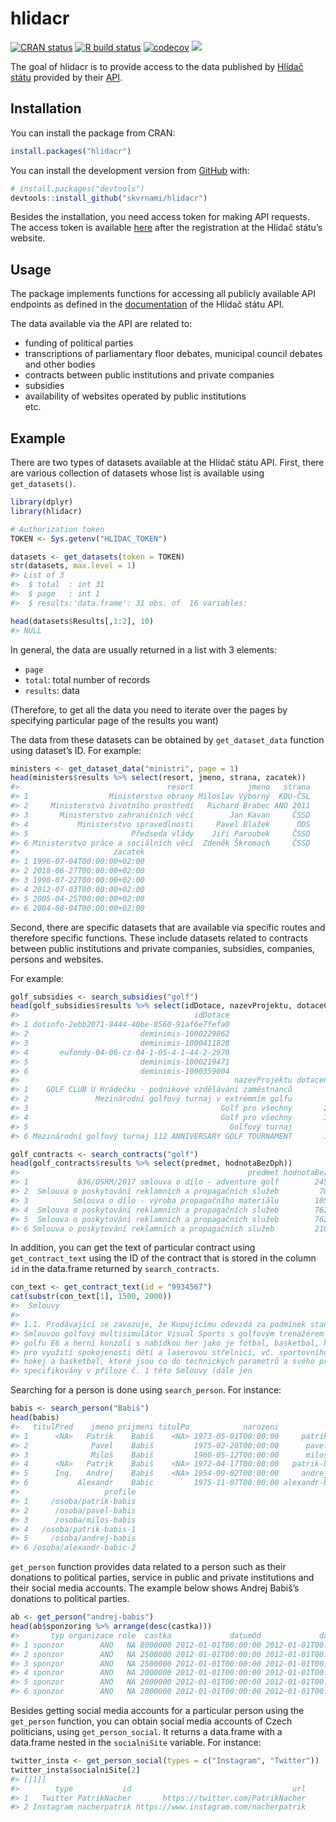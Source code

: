 
<!-- README.md is generated from README.Rmd. Please edit that file -->

# hlidacr

<!-- badges: start -->

[![CRAN
status](https://www.r-pkg.org/badges/version/hlidacr)](https://CRAN.R-project.org/package=hlidacr)
[![R build
status](https://github.com/skvrnami/hlidacr/workflows/R-CMD-check/badge.svg)](https://github.com/skvrnami/hlidacr/actions)
[![codecov](https://codecov.io/gh/skvrnami/hlidacr/branch/main/graph/badge.svg?token=FWP73F1DOL)](https://codecov.io/gh/skvrnami/hlidacr)
[![](https://cranlogs.r-pkg.org/badges/hlidacr)](https://CRAN.R-project.org/package=hlidacr)
<!-- badges: end -->

The goal of hlidacr is to provide access to the data published by
[Hlídač státu](https://www.hlidacstatu.cz/) provided by their
[API](https://www.hlidacstatu.cz/api/v2/swagger/index).

## Installation

You can install the package from CRAN:

``` r
install.packages("hlidacr")
```

You can install the development version from
[GitHub](https://github.com/) with:

``` r
# install.packages("devtools")
devtools::install_github("skvrnami/hlidacr")
```

Besides the installation, you need access token for making API requests.
The access token is available
[here](https://www.hlidacstatu.cz/api/v1/Index) after the registration
at the Hlídač státu’s website.

## Usage

The package implements functions for accessing all publicly available
API endpoints as defined in the
[documentation](https://www.hlidacstatu.cz/api/v2/swagger/index) of the
Hlídač státu API.

The data available via the API are related to:

-   funding of political parties  
-   transcriptions of parliamentary floor debates, municipal council
    debates and other bodies  
-   contracts between public institutions and private companies  
-   subsidies  
-   availability of websites operated by public institutions  
    etc.

## Example

There are two types of datasets available at the Hlídač státu API.
First, there are various collection of datasets whose list is available
using `get_datasets()`.

``` r
library(dplyr)
library(hlidacr)

# Authorization token
TOKEN <- Sys.getenv("HLIDAC_TOKEN")

datasets <- get_datasets(token = TOKEN)
str(datasets, max.level = 1)
#> List of 3
#>  $ total  : int 31
#>  $ page   : int 1
#>  $ results:'data.frame': 31 obs. of  16 variables:

head(datasets$Results[,1:2], 10)
#> NULL
```

In general, the data are usually returned in a list with 3 elements:

-   `page`  
-   `total`: total number of records  
-   `results`: data

(Therefore, to get all the data you need to iterate over the pages by
specifying particular page of the results you want)

The data from these datasets can be obtained by `get_dataset_data`
function using dataset’s ID. For example:

``` r
ministers <- get_dataset_data("ministri", page = 1)
head(ministers$results %>% select(resort, jmeno, strana, zacatek))
#>                                 resort            jmeno   strana
#> 1                  Ministerstvo obrany Miloslav Výborný  KDU-ČSL
#> 2     Ministerstvo životního prostředí   Richard Brabec ANO 2011
#> 3       Ministerstvo zahraničních věcí        Jan Kavan     ČSSD
#> 4           Ministerstvo spravedlnosti     Pavel Blažek      ODS
#> 5                       Předseda vlády    Jiří Paroubek     ČSSD
#> 6 Ministerstvo práce a sociálních věcí  Zdeněk Škromach     ČSSD
#>                     zacatek
#> 1 1996-07-04T00:00:00+02:00
#> 2 2018-06-27T00:00:00+02:00
#> 3 1998-07-22T00:00:00+02:00
#> 4 2012-07-03T00:00:00+02:00
#> 5 2005-04-25T00:00:00+02:00
#> 6 2004-08-04T00:00:00+02:00
```

Second, there are specific datasets that are available via specific
routes and therefore specific functions. These include datasets related
to contracts between public institutions and private companies,
subsidies, companies, persons and websites.

For example:

``` r
golf_subsidies <- search_subsidies("golf")
head(golf_subsidies$results %>% select(idDotace, nazevProjektu, dotaceCelkem))
#>                                       idDotace
#> 1 dotinfo-2ebb2071-8444-40be-8560-91af6e7fefa0
#> 2                         deminimis-1000229862
#> 3                         deminimis-1000411828
#> 4       eufondy-04-06-cz-04-1-05-4-1-44-2-2970
#> 5                         deminimis-1000219471
#> 6                         deminimis-1000359004
#>                                                nazevProjektu dotaceCelkem
#> 1    GOLF CLUB U Hrádečku - podnikové vzdělávání zaměstnanců            0
#> 2               Mezinárodní golfový turnaj v extrémním golfu         5000
#> 3                                           Golf pro všechny       200000
#> 4                                           Golf pro všechny       360555
#> 5                                             Golfový turnaj        30000
#> 6 Mezinárodní golfový turnaj 112 ANNIVERSARY GOLF TOURNAMENT       150000
```

``` r
golf_contracts <- search_contracts("golf")
head(golf_contracts$results %>% select(predmet, hodnotaBezDph))
#>                                                   predmet hodnotaBezDph
#> 1           836/OSRM/2017 smlouva o dílo - adventure golf        245000
#> 2  Smlouva o poskytování reklamních a propagačních služeb         70000
#> 3          Smlouva o dílo - výroba propagačního materiálu        105000
#> 4  Smlouva o poskytování reklamních a propagačních služeb        762000
#> 5  Smlouva o poskytování reklamních a propagačních služeb        762000
#> 6 Smlouva o poskytování reklamních a propagačních služeb         210000
```

In addition, you can get the text of particular contract using
`get_contract_text` using the ID of the contract that is stored in the
column `id` in the data.frame returned by `search_contracts`.

``` r
con_text <- get_contract_text(id = "9934567")
cat(substr(con_text[1], 1500, 2000))
#>  Smlouvy
#> 
#> 1.1. Prodávající se zavazuje, že Kupujícímu odevzdá za podmínek stanovených touto
#> Smlouvou golfový multisimulátor Visual Sports s golfovým trenažérem s poslední verzí
#> golfu E6 a herní konzolí s nabídkou her jako je fotbal, basketbal, hokej a další možnosti
#> pro využití spokojenosti dětí a laserovou střelnicí, vč. sportovního vybavení na fotbal,
#> hokej a basketbal, které jsou co do technických parametrů a svého příslušenství blíže
#> specifikovány v příloze č. 1 této Smlouvy (dále jen
```

Searching for a person is done using `search_person`. For instance:

``` r
babis <- search_person("Babiš")
head(babis)
#>   titulPred    jmeno prijmeni titulPo            narozeni           nameId
#> 1      <NA>   Patrik    Babiš    <NA> 1973-05-01T00:00:00     patrik-babis
#> 2              Pavel    Babiš         1975-02-20T00:00:00      pavel-babis
#> 3              Miloš    Babiš         1960-05-12T00:00:00      milos-babis
#> 4      <NA>   Patrik    Babiš    <NA> 1972-04-17T00:00:00   patrik-babis-1
#> 5      Ing.   Andrej    Babiš    <NA> 1954-09-02T00:00:00     andrej-babis
#> 6           Alexandr    Babic         1975-11-07T00:00:00 alexandr-babic-2
#>                   profile
#> 1     /osoba/patrik-babis
#> 2      /osoba/pavel-babis
#> 3      /osoba/milos-babis
#> 4   /osoba/patrik-babis-1
#> 5     /osoba/andrej-babis
#> 6 /osoba/alexandr-babic-2
```

`get_person` function provides data related to a person such as their
donations to political parties, service in public and private
institutions and their social media accounts. The example below shows
Andrej Babiš’s donations to political parties.

``` r
ab <- get_person("andrej-babis")
head(ab$sponzoring %>% arrange(desc(castka)))
#>       typ organizace role  castka             datumOd             datumDo
#> 1 sponzor        ANO   NA 8000000 2012-01-01T00:00:00 2012-01-01T00:00:00
#> 2 sponzor        ANO   NA 2500000 2012-01-01T00:00:00 2012-01-01T00:00:00
#> 3 sponzor        ANO   NA 2500000 2012-01-01T00:00:00 2012-01-01T00:00:00
#> 4 sponzor        ANO   NA 2000000 2012-01-01T00:00:00 2012-01-01T00:00:00
#> 5 sponzor        ANO   NA 2000000 2012-01-01T00:00:00 2012-01-01T00:00:00
#> 6 sponzor        ANO   NA 2000000 2012-01-01T00:00:00 2012-01-01T00:00:00
```

Besides getting social media accounts for a particular person using the
`get_person` function, you can obtain social media accounts of Czech
politicians, using `get_person_social`. It returns a data.frame with a
data.frame nested in the `socialniSite` variable. For instance:

``` r
twitter_insta <- get_person_social(types = c("Instagram", "Twitter"))
twitter_insta$socialniSite[2]
#> [[1]]
#>        type           id                                    url
#> 1   Twitter PatrikNacher       https://twitter.com/PatrikNacher
#> 2 Instagram nacherpatrik https://www.instagram.com/nacherpatrik
```
